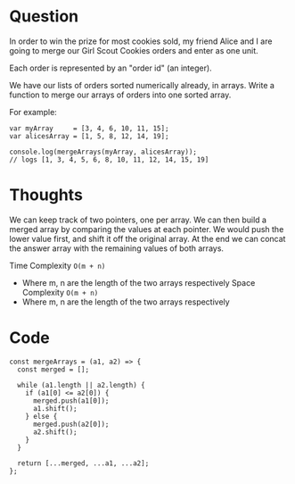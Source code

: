 # Question

In order to win the prize for most cookies sold, my friend Alice and I are going to merge our Girl Scout Cookies orders and enter as one unit.

Each order is represented by an "order id" (an integer).

We have our lists of orders sorted numerically already, in arrays. Write a function to merge our arrays of orders into one sorted array.

For example:

```
var myArray     = [3, 4, 6, 10, 11, 15];
var alicesArray = [1, 5, 8, 12, 14, 19];

console.log(mergeArrays(myArray, alicesArray));
// logs [1, 3, 4, 5, 6, 8, 10, 11, 12, 14, 15, 19]
```

# Thoughts

We can keep track of two pointers, one per array. We can then build a merged array by comparing the values at each pointer. We would push the lower value first, and shift it off the original array. At the end we can concat the answer array with the remaining values of both arrays.

Time Complexity `O(m + n)`

- Where m, n are the length of the two arrays respectively
  Space Complexity `O(m + n)`
- Where m, n are the length of the two arrays respectively

# Code

```JS
const mergeArrays = (a1, a2) => {
  const merged = [];

  while (a1.length || a2.length) {
    if (a1[0] <= a2[0]) {
      merged.push(a1[0]);
      a1.shift();
    } else {
      merged.push(a2[0]);
      a2.shift();
    }
  }

  return [...merged, ...a1, ...a2];
};
```
